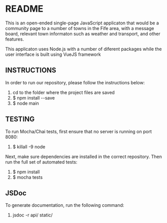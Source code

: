 README
===============
This is an open-ended single-page JavaScript applicaton that would be a community page to a number of towns in the Fife area, with a message board, relevant town informaton such as weather and transport, and other features.

This applicaton uses Node.js with a number of diferent packages while the user interface is built
using VueJS framework

INSTRUCTIONS
---------------
In order to run our repository, please follow the instructions below:
1. cd to the folder where the project files are saved
2. $ npm install --save
3. $ node main

TESTING
---------------
To run Mocha/Chai tests, first ensure that no server is running on port 8080:
1. $ killall -9 node

Next, make sure dependencies are installed in the correct repository. Then run the full set of automated tests:
1. $ npm install
2. $ mocha tests

JSDoc
---------------
To generate documentation, run the following command:
1. jsdoc -r api/ static/
